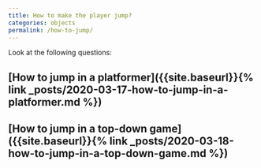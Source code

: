```yaml
---
title: How to make the player jump?
categories: objects
permalink: /how-to-jump/
---
```


Look at the following questions:

## [How to jump in a platformer]({{site.baseurl}}{% link _posts/2020-03-17-how-to-jump-in-a-platformer.md %})
## [How to jump in a top-down game]({{site.baseurl}}{% link _posts/2020-03-18-how-to-jump-in-a-top-down-game.md %})